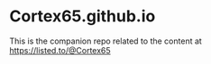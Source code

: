 # Cortex65.github.io

This is the companion repo related to the content at https://listed.to/@Cortex65

